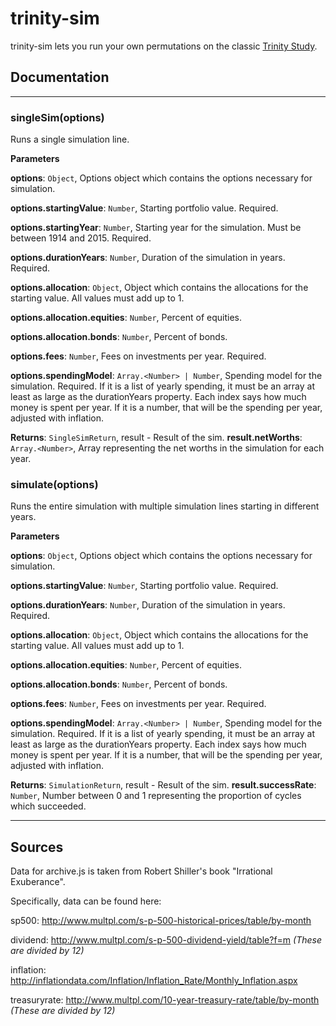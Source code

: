 # trinity-sim

trinity-sim lets you run your own permutations on the classic [Trinity Study](https://en.wikipedia.org/wiki/Trinity_study).

## Documentation
* * *

### singleSim(options)

Runs a single simulation line.

**Parameters**

**options**: `Object`, Options object which contains the options necessary for simulation.

**options.startingValue**: `Number`, Starting portfolio value. Required.

**options.startingYear**: `Number`, Starting year for the simulation.
  Must be between 1914 and 2015. Required.

**options.durationYears**: `Number`, Duration of the simulation in years. Required.

**options.allocation**: `Object`, Object which contains the allocations for the starting value. All values must add up to 1.

**options.allocation.equities**: `Number`, Percent of equities.

**options.allocation.bonds**: `Number`, Percent of bonds.

**options.fees**: `Number`, Fees on investments per year. Required.

**options.spendingModel**: `Array.<Number> | Number`, Spending model for the simulation. Required.
  If it is a list of yearly spending, it must be an array at least as large as the durationYears property. Each index says how much money is spent per year.
  If it is a number, that will be the spending per year, adjusted with inflation.

**Returns**: `SingleSimReturn`, result - Result of the sim.
  **result.netWorths**: `Array.<Number>`, Array representing the net worths in the simulation for each year.


### simulate(options)

Runs the entire simulation with multiple simulation lines starting in different years.

**Parameters**

**options**: `Object`, Options object which contains the options necessary for simulation.

**options.startingValue**: `Number`, Starting portfolio value. Required.

**options.durationYears**: `Number`, Duration of the simulation in years. Required.

**options.allocation**: `Object`, Object which contains the allocations for the starting value. All values must add up to 1.

**options.allocation.equities**: `Number`, Percent of equities.

**options.allocation.bonds**: `Number`, Percent of bonds.

**options.fees**: `Number`, Fees on investments per year. Required.

**options.spendingModel**: `Array.<Number> | Number`, Spending model for the simulation. Required.
  If it is a list of yearly spending, it must be an array at least as large as the durationYears property. Each index says how much money is spent per year.
  If it is a number, that will be the spending per year, adjusted with inflation.

**Returns**: `SimulationReturn`, result - Result of the sim.
  **result.successRate**: `Number`, Number between 0 and 1 representing the proportion of cycles
  which succeeded.



* * *

## Sources

Data for archive.js is taken from Robert Shiller's book "Irrational Exuberance".

Specifically, data can be found here:

  sp500: http://www.multpl.com/s-p-500-historical-prices/table/by-month

  dividend: http://www.multpl.com/s-p-500-dividend-yield/table?f=m *(These are divided by 12)*

  inflation: http://inflationdata.com/Inflation/Inflation_Rate/Monthly_Inflation.aspx

  treasuryrate: http://www.multpl.com/10-year-treasury-rate/table/by-month *(These are divided by 12)*
